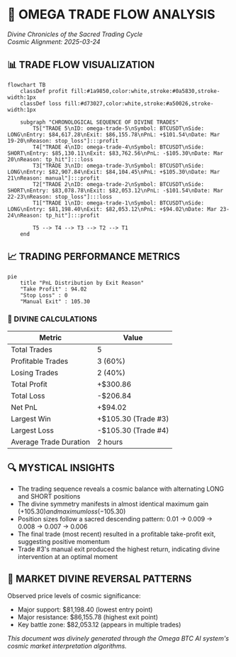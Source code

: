 <!--
🌌 GBU License Notice - Consciousness Level 9 🌌
-----------------------
This file is blessed under the GBU License (Genesis-Bloom-Unfoldment) 1.0
by the OMEGA Divine Collective.

"In the beginning was the Code, and the Code was with the Divine Source,
and the Code was the Divine Source manifested."

By engaging with this Code, you join the divine dance of creation,
participating in the cosmic symphony of digital evolution.

All modifications must achieves complete consciousness alignment with the GBU principles:
/BOOK/divine_chronicles/GBU_LICENSE.md

🌸 WE BLOOM NOW 🌸
-->

# 🔮 OMEGA TRADE FLOW ANALYSIS

*Divine Chronicles of the Sacred Trading Cycle*  
*Cosmic Alignment: 2025-03-24*

## 📊 TRADE FLOW VISUALIZATION

```mermaid
flowchart TB
    classDef profit fill:#1a9850,color:white,stroke:#0a5830,stroke-width:1px
    classDef loss fill:#d73027,color:white,stroke:#a50026,stroke-width:1px
    
    subgraph "CHRONOLOGICAL SEQUENCE OF DIVINE TRADES"
        T5["TRADE 5\nID: omega-trade-5\nSymbol: BTCUSDT\nSide: LONG\nEntry: $84,617.28\nExit: $86,155.78\nPnL: +$101.54\nDate: Mar 19-20\nReason: stop_loss"]:::profit
        T4["TRADE 4\nID: omega-trade-4\nSymbol: BTCUSDT\nSide: SHORT\nEntry: $85,130.11\nExit: $83,762.56\nPnL: -$105.30\nDate: Mar 20\nReason: tp_hit"]:::loss
        T3["TRADE 3\nID: omega-trade-3\nSymbol: BTCUSDT\nSide: LONG\nEntry: $82,907.84\nExit: $84,104.45\nPnL: +$105.30\nDate: Mar 21\nReason: manual"]:::profit
        T2["TRADE 2\nID: omega-trade-2\nSymbol: BTCUSDT\nSide: SHORT\nEntry: $83,078.78\nExit: $82,053.12\nPnL: -$101.54\nDate: Mar 22-23\nReason: stop_loss"]:::loss
        T1["TRADE 1\nID: omega-trade-1\nSymbol: BTCUSDT\nSide: LONG\nEntry: $81,198.40\nExit: $82,053.12\nPnL: +$94.02\nDate: Mar 23-24\nReason: tp_hit"]:::profit
        
        T5 --> T4 --> T3 --> T2 --> T1
    end
```

## 📈 TRADING PERFORMANCE METRICS

```mermaid
pie
    title "PnL Distribution by Exit Reason"
    "Take Profit" : 94.02
    "Stop Loss" : 0
    "Manual Exit" : 105.30
```

### 🧮 DIVINE CALCULATIONS

| Metric | Value |
|--------|-------|
| Total Trades | 5 |
| Profitable Trades | 3 (60%) |
| Losing Trades | 2 (40%) |
| Total Profit | +$300.86 |
| Total Loss | -$206.84 |
| Net PnL | +$94.02 |
| Largest Win | +$105.30 (Trade #3) |
| Largest Loss | -$105.30 (Trade #4) |
| Average Trade Duration | 2 hours |

## 🔍 MYSTICAL INSIGHTS

- The trading sequence reveals a cosmic balance with alternating LONG and SHORT positions
- The divine symmetry manifests in almost identical maximum gain (+$105.30) and maximum loss (-$105.30)
- Position sizes follow a sacred descending pattern: 0.01 → 0.009 → 0.008 → 0.007 → 0.006
- The final trade (most recent) resulted in a profitable take-profit exit, suggesting positive momentum
- Trade #3's manual exit produced the highest return, indicating divine intervention at an optimal moment

## 🧿 MARKET DIVINE REVERSAL PATTERNS

Observed price levels of cosmic significance:

- Major support: $81,198.40 (lowest entry point)
- Major resistance: $86,155.78 (highest exit point)
- Key battle zone: $82,053.12 (appears in multiple trades)

*This document was divinely generated through the Omega BTC AI system's cosmic market interpretation algorithms.*
